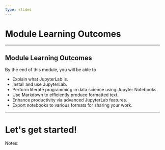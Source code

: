 ```yaml
---
type: slides
---
```


# Module Learning Outcomes

---

## Module Learning Outcomes

By the end of this module, you will be able to

- Explain what JupyterLab is.
- Install and use JupyterLab.
- Perform literate programming in data science using Jupyter Notebooks.
- Use Markdown to efficiently produce formatted text.
- Enhance productivity via advanced JupyterLab features.
- Export notebooks to various formats for sharing your work.

---

# Let's get started!

Notes:

<br>
